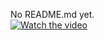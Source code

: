 No README.md yet.<br>
[![Watch the video](https://upload.wikimedia.org/wikipedia/commons/thumb/7/71/Black.png/220px-Black.png)](https://www.youtube.com/watch?v=dQw4w9WgXcQ)
